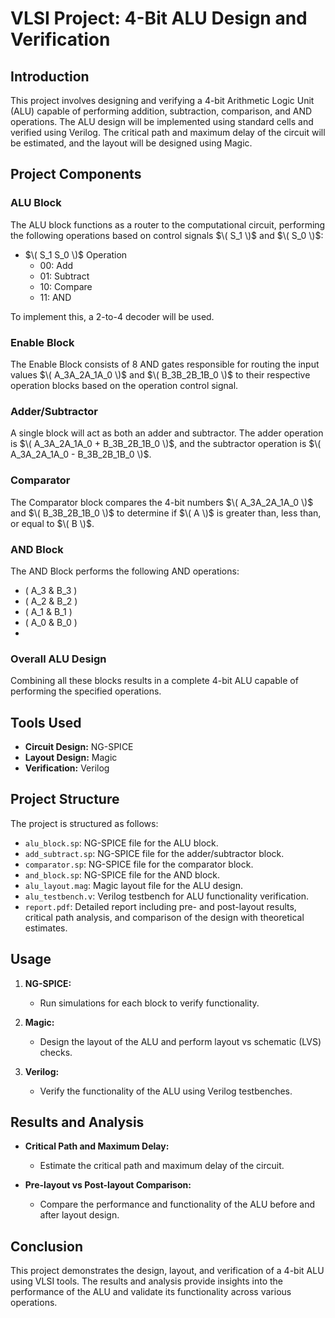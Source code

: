 # VLSI Project: 4-Bit ALU Design and Verification

## Introduction

This project involves designing and verifying a 4-bit Arithmetic Logic Unit (ALU) capable of performing addition, subtraction, comparison, and AND operations. The ALU design will be implemented using standard cells and verified using Verilog. The critical path and maximum delay of the circuit will be estimated, and the layout will be designed using Magic.

## Project Components

### ALU Block

The ALU block functions as a router to the computational circuit, performing the following operations based on control signals $\( S_1 \)$ and $\( S_0 \)$:

- $\( S_1 S_0 \)$ Operation
  - 00: Add
  - 01: Subtract
  - 10: Compare
  - 11: AND

To implement this, a 2-to-4 decoder will be used.

### Enable Block

The Enable Block consists of 8 AND gates responsible for routing the input values $\( A_3A_2A_1A_0 \)$ and $\( B_3B_2B_1B_0 \)$ to their respective operation blocks based on the operation control signal.

### Adder/Subtractor

A single block will act as both an adder and subtractor. The adder operation is $\( A_3A_2A_1A_0 + B_3B_2B_1B_0 \)$, and the subtractor operation is $\( A_3A_2A_1A_0 - B_3B_2B_1B_0 \)$.

### Comparator

The Comparator block compares the 4-bit numbers $\( A_3A_2A_1A_0 \)$ and $\( B_3B_2B_1B_0 \)$ to determine if $\( A \)$ is greater than, less than, or equal to $\( B \)$.

### AND Block

The AND Block performs the following AND operations:
- \( A_3 \& B_3 \)
- \( A_2 \& B_2 \)
- \( A_1 \& B_1 \)
- \( A_0 \& B_0 \)
- 
### Overall ALU Design

Combining all these blocks results in a complete 4-bit ALU capable of performing the specified operations.

## Tools Used

- **Circuit Design:** NG-SPICE
- **Layout Design:** Magic
- **Verification:** Verilog

## Project Structure

The project is structured as follows:
- `alu_block.sp`: NG-SPICE file for the ALU block.
- `add_subtract.sp`: NG-SPICE file for the adder/subtractor block.
- `comparator.sp`: NG-SPICE file for the comparator block.
- `and_block.sp`: NG-SPICE file for the AND block.
- `alu_layout.mag`: Magic layout file for the ALU design.
- `alu_testbench.v`: Verilog testbench for ALU functionality verification.
- `report.pdf`: Detailed report including pre- and post-layout results, critical path analysis, and comparison of the design with theoretical estimates.

## Usage

1. **NG-SPICE:**
   - Run simulations for each block to verify functionality.
   
2. **Magic:**
   - Design the layout of the ALU and perform layout vs schematic (LVS) checks.
   
3. **Verilog:**
   - Verify the functionality of the ALU using Verilog testbenches.

## Results and Analysis

- **Critical Path and Maximum Delay:**
  - Estimate the critical path and maximum delay of the circuit.
  
- **Pre-layout vs Post-layout Comparison:**
  - Compare the performance and functionality of the ALU before and after layout design.

## Conclusion

This project demonstrates the design, layout, and verification of a 4-bit ALU using VLSI tools. The results and analysis provide insights into the performance of the ALU and validate its functionality across various operations.

